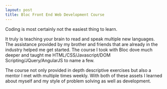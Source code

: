 ```yaml
---
layout: post
title: Bloc Front End Web Development Course
---
```


Coding is most certainly not the easiest thing to learn. 

It truly is teaching your brain to read and speak multiple new languages. The assistance provided by my brother and friends that are already in the industry helped me get started. The course I took with Bloc dove much deeper and taught me HTML/CSS/Javascript/DOM Scripting/JQuery/AngularJS to name a few. 

The course not only provided in depth descriptive exercises but also a mentor I met with multiple times weekly. With both of these assets I learned about myself and my style of problem solving as well as development.